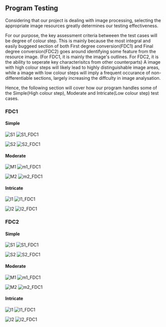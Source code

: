 ## Program Testing
Considering that our project is dealing with image processing, selecting the appropriate image resources greatly determines our testing effectiveness.

For our purpose, the key assessment criteria betweeen the test cases will be degree of colour step. This is mainly because the most integral and easily buggeed section of both First degree conversion(FDC1) and Final degree conversion(FDC2) goes around identifying some feature from the resource image. (For FDC1, it is mainly the image's outlines. For FDC2, it is the ability to seperate key characterisitcs from other counterparts) A image with high colour steps will likely lead to highly distinguishable image areas, while a image with low colour steps will imply a frequent occurance of non-differentiable sections, largely increasing the diffculty in image analysation.

Hence, the following section will cover how our program handles some of the Simple(High colour step), Moderate and Intricate(Low colour step) test cases.

### FDC1
#### Simple
![S1](https://github.com/FeathersRe/PIXIE/blob/main/Test%20Cases/Test%20Pics/s_1.png) ![S1_FDC1](https://github.com/FeathersRe/PIXIE/blob/main/Test%20Cases/Test%20Pics/s_1_FDC1.png)

![S2](https://github.com/FeathersRe/PIXIE/blob/main/Test%20Cases/Test%20Pics/s_2.jpg) ![S2_FDC1](https://github.com/FeathersRe/PIXIE/blob/main/Test%20Cases/Test%20Pics/s_2_FDC1.jpg)

#### Moderate
![M1](https://github.com/FeathersRe/PIXIE/blob/main/Test%20Cases/Test%20Pics/m_1.png) ![m1_FDC1](https://github.com/FeathersRe/PIXIE/blob/main/Test%20Cases/Test%20Pics/m_1_FDC1.png)

![M2](https://github.com/FeathersRe/PIXIE/blob/main/Test%20Cases/Test%20Pics/m_2.jpg) ![m2_FDC1](https://github.com/FeathersRe/PIXIE/blob/main/Test%20Cases/Test%20Pics/m_2_FDC1.jpg)

#### Intricate
![I1](https://github.com/FeathersRe/PIXIE/blob/main/Test%20Cases/Test%20Pics/i_1.png) ![I1_FDC1](https://github.com/FeathersRe/PIXIE/blob/main/Test%20Cases/Test%20Pics/i_1_FDC1.png)

![I2](https://github.com/FeathersRe/PIXIE/blob/main/Test%20Cases/Test%20Pics/i_2.jpg) ![I2_FDC1](https://github.com/FeathersRe/PIXIE/blob/main/Test%20Cases/Test%20Pics/i_2_FDC1.jpg)

### FDC2
#### Simple
![S1](https://github.com/FeathersRe/PIXIE/blob/main/Test%20Cases/Test%20Pics/s_1.png) ![S1_FDC1](https://github.com/FeathersRe/PIXIE/blob/main/Test%20Cases/Test%20Pics/s_1_FDC2.png)

![S2](https://github.com/FeathersRe/PIXIE/blob/main/Test%20Cases/Test%20Pics/s_2.jpg) ![S2_FDC1](https://github.com/FeathersRe/PIXIE/blob/main/Test%20Cases/Test%20Pics/s_2_FDC2.jpg)

#### Moderate
![M1](https://github.com/FeathersRe/PIXIE/blob/main/Test%20Cases/Test%20Pics/m_1.png) ![m1_FDC1](https://github.com/FeathersRe/PIXIE/blob/main/Test%20Cases/Test%20Pics/m_1_FDC2.png)

![M2](https://github.com/FeathersRe/PIXIE/blob/main/Test%20Cases/Test%20Pics/m_2.jpg) ![m2_FDC1](https://github.com/FeathersRe/PIXIE/blob/main/Test%20Cases/Test%20Pics/m_2_FDC2.jpg)

#### Intricate
![I1](https://github.com/FeathersRe/PIXIE/blob/main/Test%20Cases/Test%20Pics/i_1.png) ![I1_FDC1](https://github.com/FeathersRe/PIXIE/blob/main/Test%20Cases/Test%20Pics/i_1_FDC2.png)

![I2](https://github.com/FeathersRe/PIXIE/blob/main/Test%20Cases/Test%20Pics/i_2.jpg) ![I2_FDC1](https://github.com/FeathersRe/PIXIE/blob/main/Test%20Cases/Test%20Pics/i_2_FDC2.jpg)
